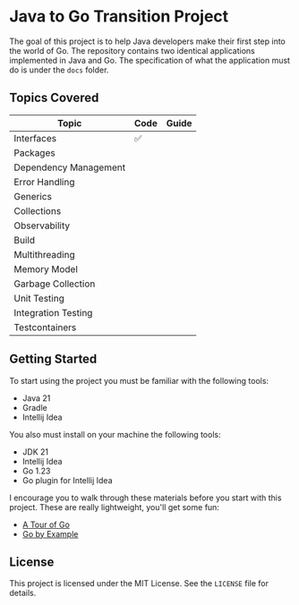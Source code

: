 # Java to Go Transition Project

The goal of this project is to help Java developers make their first step into the world of Go.
The repository contains two identical applications implemented in Java and Go. The specification of what the
application must do is under the `docs` folder.

## Topics Covered

| Topic                 | Code | Guide |
|-----------------------|------|-------|
| Interfaces            | ✅    |       |
| Packages              |      |       |
| Dependency Management |      |       |
| Error Handling        |      |       |
| Generics              |      |       |
| Collections           |      |       |
| Observability         |      |       |
| Build                 |      |       |
| Multithreading        |      |       |
| Memory Model          |      |       |
| Garbage Collection    |      |       |
| Unit Testing          |      |       |
| Integration Testing   |      |       |
| Testcontainers        |      |       |

## Getting Started

To start using the project you must be familiar with the following tools:

- Java 21
- Gradle
- Intellij Idea

You also must install on your machine the following tools:

- JDK 21
- Intellij Idea
- Go 1.23
- Go plugin for Intellij Idea

I encourage you to walk through these materials before you start with this project. These are really lightweight, you'll
get some fun:

- [A Tour of Go](https://go.dev/tour/)
- [Go by Example](https://gobyexample.com/)

## License

This project is licensed under the MIT License. See the `LICENSE` file for details.